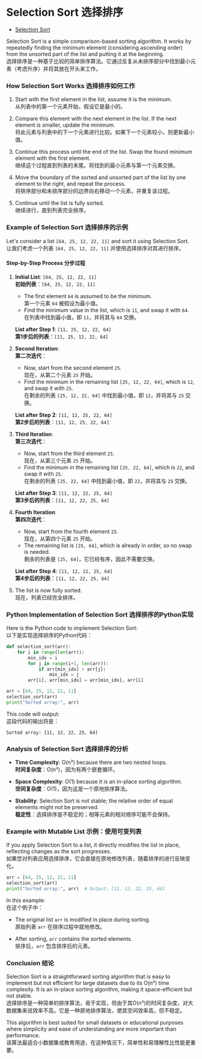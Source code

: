 # Selection Sort 选择排序

- [Selection Sort](https://codebitwave.com/algorithms-101-selection-sort/)

Selection Sort is a simple comparison-based sorting algorithm. It works by repeatedly finding the minimum element (considering ascending order) from the unsorted part of the list and putting it at the beginning.  
选择排序是一种基于比较的简单排序算法。它通过反复从未排序部分中找到最小元素（考虑升序）并将其放在开头来工作。

### How Selection Sort Works 选择排序如何工作

1. Start with the first element in the list, assume it is the minimum.  
   从列表中的第一个元素开始，假设它是最小的。

2. Compare this element with the next element in the list. If the next element is smaller, update the minimum.  
   将此元素与列表中的下一个元素进行比较。如果下一个元素较小，则更新最小值。

3. Continue this process until the end of the list. Swap the found minimum element with the first element.  
   继续这个过程直到列表的末尾。将找到的最小元素与第一个元素交换。

4. Move the boundary of the sorted and unsorted part of the list by one element to the right, and repeat the process.  
   将排序部分和未排序部分的边界向右移动一个元素，并重复该过程。

5. Continue until the list is fully sorted.  
   继续进行，直到列表完全排序。

### Example of Selection Sort 选择排序的示例

Let's consider a list `[64, 25, 12, 22, 11]` and sort it using Selection Sort.  
让我们考虑一个列表 `[64, 25, 12, 22, 11]` 并使用选择排序对其进行排序。

#### Step-by-Step Process 分步过程

1. **Initial List**: `[64, 25, 12, 22, 11]`  
   **初始列表**：`[64, 25, 12, 22, 11]`

   - The first element `64` is assumed to be the minimum.  
     第一个元素 `64` 被假设为最小值。
   - Find the minimum value in the list, which is `11`, and swap it with `64`.  
     在列表中找到最小值，即 `11`，并将其与 `64` 交换。

   **List after Step 1**: `[11, 25, 12, 22, 64]`  
   **第1步后的列表**：`[11, 25, 12, 22, 64]`

2. **Second Iteration**:  
   **第二次迭代**：

   - Now, start from the second element `25`.  
     现在，从第二个元素 `25` 开始。
   - Find the minimum in the remaining list `[25, 12, 22, 64]`, which is `12`, and swap it with `25`.  
     在剩余的列表 `[25, 12, 22, 64]` 中找到最小值，即 `12`，并将其与 `25` 交换。

   **List after Step 2**: `[11, 12, 25, 22, 64]`  
   **第2步后的列表**：`[11, 12, 25, 22, 64]`

3. **Third Iteration**:  
   **第三次迭代**：

   - Now, start from the third element `25`.  
     现在，从第三个元素 `25` 开始。
   - Find the minimum in the remaining list `[25, 22, 64]`, which is `22`, and swap it with `25`.  
     在剩余的列表 `[25, 22, 64]` 中找到最小值，即 `22`，并将其与 `25` 交换。

   **List after Step 3**: `[11, 12, 22, 25, 64]`  
   **第3步后的列表**：`[11, 12, 22, 25, 64]`

4. **Fourth Iteration**:  
   **第四次迭代**：

   - Now, start from the fourth element `25`.  
     现在，从第四个元素 `25` 开始。
   - The remaining list is `[25, 64]`, which is already in order, so no swap is needed.  
     剩余的列表是 `[25, 64]`，它已经有序，因此不需要交换。

   **List after Step 4**: `[11, 12, 22, 25, 64]`  
   **第4步后的列表**：`[11, 12, 22, 25, 64]`

5. The list is now fully sorted.  
   现在，列表已经完全排序。

### Python Implementation of Selection Sort 选择排序的Python实现

Here is the Python code to implement Selection Sort:  
以下是实现选择排序的Python代码：

```python
def selection_sort(arr):
    for i in range(len(arr)):
        min_idx = i
        for j in range(i+1, len(arr)):
            if arr[min_idx] > arr[j]:
                min_idx = j
        arr[i], arr[min_idx] = arr[min_idx], arr[i]

arr = [64, 25, 12, 22, 11]
selection_sort(arr)
print("Sorted array:", arr)
```

This code will output:  
这段代码的输出将是：

```
Sorted array: [11, 12, 22, 25, 64]
```

### Analysis of Selection Sort 选择排序的分析

- **Time Complexity**: O(n²) because there are two nested loops.  
  **时间复杂度**：O(n²)，因为有两个嵌套循环。

- **Space Complexity**: O(1) because it is an in-place sorting algorithm.  
  **空间复杂度**：O(1)，因为这是一个原地排序算法。

- **Stability**: Selection Sort is not stable; the relative order of equal elements might not be preserved.  
  **稳定性**：选择排序是不稳定的；相等元素的相对顺序可能不会保持。

### Example with Mutable List 示例：使用可变列表

If you apply Selection Sort to a list, it directly modifies the list in place, reflecting changes as the sort progresses.  
如果您对列表应用选择排序，它会直接在原地修改列表，随着排序的进行反映变化。

```python
arr = [64, 25, 12, 22, 11]
selection_sort(arr)
print("Sorted array:", arr)  # Output: [11, 12, 22, 25, 64]
```

In this example:  
在这个例子中：

- The original list `arr` is modified in place during sorting.  
  原始列表 `arr` 在排序过程中就地修改。

- After sorting, `arr` contains the sorted elements.  
  排序后，`arr` 包含排序后的元素。

### Conclusion 结论

Selection Sort is a straightforward sorting algorithm that is easy to implement but not efficient for large datasets due to its O(n²) time complexity. It is an in-place sorting algorithm, making it space-efficient but not stable.  
选择排序是一种简单的排序算法，易于实现，但由于其O(n²)的时间复杂度，对大数据集来说效率不高。它是一种原地排序算法，使其空间效率高，但不稳定。

This algorithm is best suited for small datasets or educational purposes where simplicity and ease of understanding are more important than performance.  
该算法最适合小数据集或教育用途，在这种情况下，简单性和易理解性比性能更重要。

